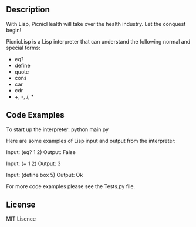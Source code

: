 
## Description
With Lisp, PicnicHealth will take over the health industry. Let the conquest begin!

PicnicLisp is a Lisp interpreter that can understand the following normal and special forms:

 - eq?
 - define
 - quote
 - cons
 - car
 - cdr
 - +, -, /, *

## Code Examples

To start up the interpreter: python main.py

Here are some examples of Lisp input and output from the interpreter:

Input: (eq? 1 2) Output: False

Input: (+ 1 2) Output: 3

Input: (define box 5) Output: Ok

For more code examples please see the Tests.py file.

## License

MIT Lisence
